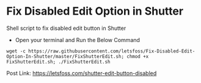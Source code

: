 # Fix Disabled Edit Option in Shutter
Shell script to fix disabled edit button in Shutter

- Open your terminal and Run the Below Command

```
wget -c https://raw.githubusercontent.com/letsfoss/Fix-Disabled-Edit-Option-In-Shutter/master/FixShutterEdit.sh; chmod +x FixShutterEdit.sh; ./FixShutterEdit.sh
```
Post Link: https://letsfoss.com/shutter-edit-button-disabled
